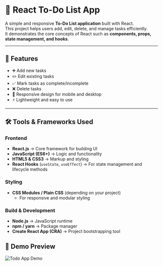 # 📝 React To-Do List App

A simple and responsive **To-Do List application** built with React.  
This project helps users add, edit, delete, and manage tasks efficiently.  
It demonstrates the core concepts of React such as **components, props, state management, and hooks**.

---

## 🚀 Features
- ➕ Add new tasks
- ✏️ Edit existing tasks
- ✅ Mark tasks as complete/incomplete
- ❌ Delete tasks
- 📱 Responsive design for mobile and desktop
- ⚡ Lightweight and easy to use

---

## 🛠️ Tools & Frameworks Used

### Frontend
- **React.js** → Core framework for building UI
- **JavaScript (ES6+)** → Logic and functionality
- **HTML5 & CSS3** → Markup and styling
- **React Hooks** (`useState`, `useEffect`) → For state management and lifecycle methods

### Styling
- **CSS Modules / Plain CSS** (depending on your project)  
  - For responsive and modular styling

### Build & Development
- **Node.js** → JavaScript runtime
- **npm / yarn** → Package manager
- **Create React App (CRA)** → Project bootstrapping tool

## 🎥 Demo Preview

![Todo App Demo](./todo-app-demo.gif)


